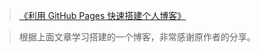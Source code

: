 > [《利用 GitHub Pages 快速搭建个人博客》](http://www.jianshu.com/p/e68fba58f75c)

> 根据上面文章学习搭建的一个博客，非常感谢原作者的分享。



